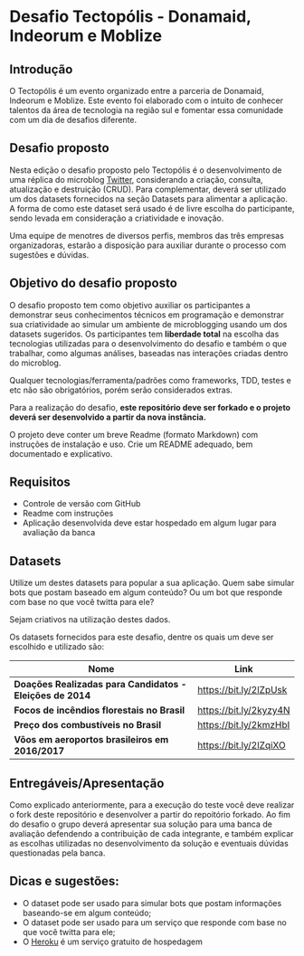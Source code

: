 # Desafio Tectopólis - Donamaid, Indeorum e Moblize

## Introdução

O Tectopólis é um evento organizado entre a parceria de Donamaid, Indeorum e Moblize. Este evento foi elaborado 
com o intuito de conhecer talentos da área de tecnologia na região sul e fomentar essa comunidade com um dia de desafios 
diferente.

## Desafio proposto

Nesta edição o desafio proposto pelo Tectopólis é o desenvolvimento de uma réplica do microblog [Twitter](https://twitter.com/), considerando a criação, consulta, atualização e destruição (CRUD). Para complementar, deverá ser utilizado um dos datasets fornecidos na seção Datasets para alimentar a aplicação. A forma de como este dataset será usado é de livre escolha do participante, sendo levada em consideração a criatividade e inovação.

Uma equipe de menotres de diversos perfis, membros das três empresas organizadoras, estarão a disposição para auxiliar durante o processo com sugestões e dúvidas.

## Objetivo do desafio proposto

O desafio proposto tem como objetivo auxiliar os participantes a demonstrar seus conhecimentos técnicos em programação e demonstrar sua criatividade ao simular um ambiente de microblogging usando um dos datasets sugeridos. Os participantes tem __liberdade total__ na escolha das tecnologias utilizadas para o desenvolvimento do desafio e também o que trabalhar, como algumas análises, baseadas nas
interações criadas dentro do microblog. 

Qualquer tecnologias/ferramenta/padrões como frameworks, TDD, testes e etc não são obrigatórios, porém serão considerados extras.

Para a realização do desafio, **este repositório deve ser forkado e o projeto deverá ser desenvolvido a partir da nova instância.**

O projeto deve conter um breve Readme (formato Markdown) com instruções de instalação e uso. Crie um README adequado, bem documentado e explicativo.

## Requisitos

- Controle de versão com GitHub
- Readme com instruções
- Aplicação desenvolvida deve estar hospedado em algum lugar para avaliação da banca

## Datasets

Utilize um destes datasets para popular a sua aplicação. Quem sabe simular bots que postam baseado em algum conteúdo? Ou um bot que responde com base no que você twitta para ele? 

Sejam criativos na utilização destes dados.

Os datasets fornecidos para este desafio, dentre os quais um deve ser escolhido e utilizado são: 

| Nome | Link |
| --- | --- |
| **Doações Realizadas para Candidatos - Eleições de 2014** | https://bit.ly/2lZpUsk |
| **Focos de incêndios florestais no Brasil** | https://bit.ly/2kyzy4N |
| **Preço dos combustíveis no Brasil** | https://bit.ly/2kmzHbI |
| **Vôos em aeroportos brasileiros em 2016/2017** | https://bit.ly/2lZqiXO |

## Entregáveis/Apresentação

Como explicado anteriormente, para a execução do teste você deve realizar o fork deste repositório e desenvolver a partir do repoitório forkado. 
Ao fim do desafio o grupo deverá apresentar sua solução para uma banca de avaliação defendendo a contribuição de cada integrante, e também explicar as escolhas utilizadas no desenvolvimento da solução e eventuais dúvidas questionadas pela banca.

## Dicas e sugestões:

- O dataset pode ser usado para simular bots que postam informações baseando-se em algum conteúdo;
- O dataset pode ser usado para um serviço que responde com base no que você twitta para ele;
- O [Heroku](https://www.heroku.com/) é um serviço gratuito de hospedagem
